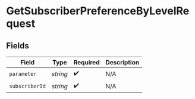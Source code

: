 # GetSubscriberPreferenceByLevelRequest


## Fields

| Field              | Type               | Required           | Description        |
| ------------------ | ------------------ | ------------------ | ------------------ |
| `parameter`        | *string*           | :heavy_check_mark: | N/A                |
| `subscriberId`     | *string*           | :heavy_check_mark: | N/A                |